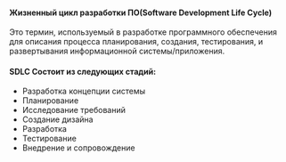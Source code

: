 #### Жизненный цикл разработки ПО(Software Development Life Cycle)
Это термин, используемый в разработке программного обеспечения для описания процесса планирования, создания, тестирования, и развертывания информационной системы/приложения.

#### SDLC Состоит из следующих стадий:
- Разработка концепции системы 
- Планирование
- Исследование требований
- Создание дизайна
- Разработка
- Тестирование
- Внедрение и сопровождение 